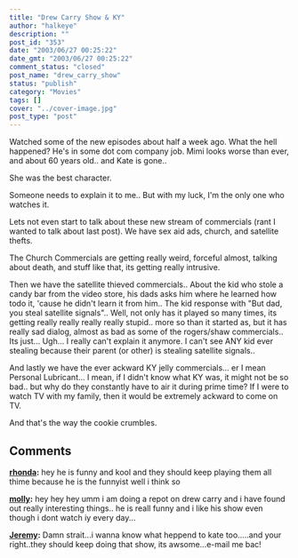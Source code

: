 ```yaml
---
title: "Drew Carry Show & KY"
author: "halkeye"
description: ""
post_id: "353"
date: "2003/06/27 00:25:22"
date_gmt: "2003/06/27 00:25:22"
comment_status: "closed"
post_name: "drew_carry_show"
status: "publish"
category: "Movies"
tags: []
cover: "../cover-image.jpg"
post_type: "post"
---
```


Watched some of the new episodes about half a week ago. What the hell happened? He's in some dot com company job. Mimi looks worse than ever, and about 60 years old.. and Kate is gone..

She was the best character.

Someone needs to explain it to me.. But with my luck, I'm the only one who watches it.   

Lets not even start to talk about these new stream of commercials (rant I wanted to talk about last post). We have sex aid ads, church, and satellite thefts.

The Church Commercials are getting really weird, forceful almost, talking about death, and stuff like that, its getting really intrusive.

Then we have the satellite thieved commercials.. About the kid who stole a candy bar from the video store, his dads asks him where he learned how todo it, 'cause he didn't learn it from him.. The kid response with "But dad, you steal satellite signals"..
Well, not only has it played so many times, its getting really really really really stupid.. more so than it started as, but it has really sad dialog, almost as bad as some of the rogers/shaw commercials.. Its just... Ugh... I really can't explain it anymore. I can't see ANY kid ever stealing because their parent (or other) is stealing satellite signals..

And lastly we have the ever ackward KY jelly commercials... er I mean Personal Lubricant... I mean, if I didn't know what KY was, it might not be so bad.. but why do they constantly have to air it during prime time? If I were to watch TV with my family, then it would be extremely ackward to come on TV.

And that's the way the cookie crumbles.

## Comments

**[rhonda](#19 "2003-11-12 11:14:17"):** hey he is funny and kool and they should keep playing them all thime because he is the funnyist well i think so

**[molly](#20 "2003-12-10 17:28:16"):** hey hey hey umm i am doing a repot on drew carry and i have found out really interesting things.. he is reall funny and i like his show even though i dont watch iy every day...

**[Jeremy](#21 "2004-03-12 05:37:41"):** Damn strait...i wanna know what heppend to kate too.....and your right..they should keep doing that show, its awsome...e-mail me bac!

